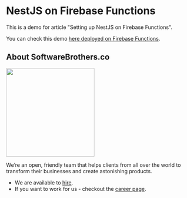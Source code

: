 # NestJS on Firebase Functions

This is a demo for article "Setting up NestJS on Firebase Functions".  
  
You can check this demo [here deployed on Firebase Functions](https://europe-west1-nest-functions-54c41.cloudfunctions.net/api).

## About SoftwareBrothers.co

<img src="https://softwarebrothers.co/assets/images/software-brothers-logo-full.svg" width=240>

We’re an open, friendly team that helps clients from all over the world to transform their businesses and create astonishing products.

* We are available to [hire](https://softwarebrothers.co/contact).
* If you want to work for us - checkout the [career page](https://softwarebrothers.co/career).